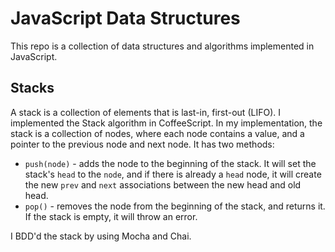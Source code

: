 # JavaScript Data Structures

This repo is a collection of data structures and algorithms implemented in JavaScript.

## Stacks

A stack is a collection of elements that is last-in, first-out (LIFO). I implemented the Stack algorithm in CoffeeScript. In my implementation, the stack is a collection of nodes, where each node contains a value, and a pointer to the previous node and next node. It has two methods:
- `push(node)` - adds the node to the beginning of the stack. It will set the stack's `head` to the `node`, and if there is already a `head` node, it will create the new `prev` and `next` associations between the new head and old head.
- `pop()` - removes the node from the beginning of the stack, and returns it. If the stack is empty, it will throw an error.

I BDD'd the stack by using Mocha and Chai.
